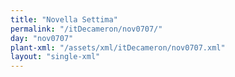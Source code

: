 ```yaml
---
title: "Novella Settima"
permalink: "/itDecameron/nov0707/"
day: "nov0707"
plant-xml: "/assets/xml/itDecameron/nov0707.xml"
layout: "single-xml"
---
```

